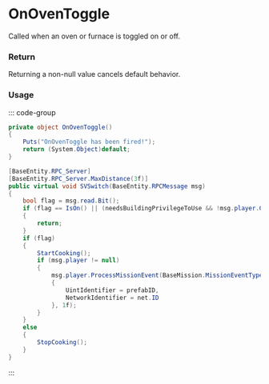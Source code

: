 # OnOvenToggle
<Badge type="info" text="Entity"/><Badge type="danger" text="Carbon Compatible"/><Badge type="warning" text="Oxide Compatible"/>
Called when an oven or furnace is toggled on or off.

### Return
Returning a non-null value cancels default behavior.

### Usage
::: code-group
```csharp [Example]
private object OnOvenToggle()
{
	Puts("OnOvenToggle has been fired!");
	return (System.Object)default;
}
```
```csharp [Source — Assembly-CSharp @ BaseOven]
[BaseEntity.RPC_Server]
[BaseEntity.RPC_Server.MaxDistance(3f)]
public virtual void SVSwitch(BaseEntity.RPCMessage msg)
{
	bool flag = msg.read.Bit();
	if (flag == IsOn() || (needsBuildingPrivilegeToUse && !msg.player.CanBuild()))
	{
		return;
	}
	if (flag)
	{
		StartCooking();
		if (msg.player != null)
		{
			msg.player.ProcessMissionEvent(BaseMission.MissionEventType.STARTOVEN, new BaseMission.MissionEventPayload
			{
				UintIdentifier = prefabID,
				NetworkIdentifier = net.ID
			}, 1f);
		}
	}
	else
	{
		StopCooking();
	}
}

```
:::
